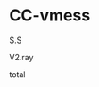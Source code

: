 # CC-vmess

<a href="https://github.com/BlingCc233/Vtoray/blob/master/sharock.txt" target="_blank" style="text-decoration: none;">S.S</a>

<a href="https://github.com/BlingCc233/Vtoray/master/v2mess.txt" target="_blank" style="text-decoration: none;">V2.ray</a>

<a href="https://github.com/BlingCc233/Vtoray/blob/master/total.txt" target="_blank" style="text-decoration: none;">total</a>
